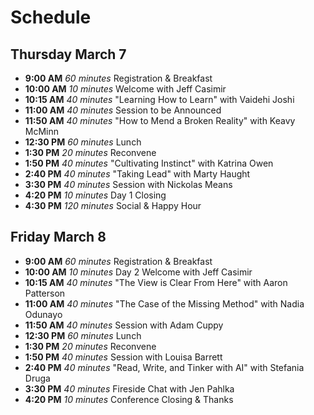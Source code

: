 # Schedule

## Thursday March 7

- **9:00 AM** _60 minutes_ Registration & Breakfast
- **10:00 AM** _10 minutes_ Welcome with Jeff Casimir
- **10:15 AM** _40 minutes_ "Learning How to Learn" with Vaidehi Joshi
- **11:00 AM** _40 minutes_ Session to be Announced
- **11:50 AM** _40 minutes_ "How to Mend a Broken Reality" with Keavy McMinn
- **12:30 PM** _60 minutes_ Lunch
- **1:30 PM** _20 minutes_ Reconvene
- **1:50 PM** _40 minutes_ "Cultivating Instinct" with Katrina Owen
- **2:40 PM** _40 minutes_ "Taking Lead" with Marty Haught
- **3:30 PM** _40 minutes_ Session with Nickolas Means
- **4:20 PM** _10 minutes_ Day 1 Closing
- **4:30 PM** _120 minutes_ Social & Happy Hour

## Friday March 8

- **9:00 AM** _60 minutes_ Registration & Breakfast
- **10:00 AM** _10 minutes_ Day 2 Welcome with Jeff Casimir
- **10:15 AM** _40 minutes_ "The View is Clear From Here" with Aaron Patterson
- **11:00 AM** _40 minutes_ "The Case of the Missing Method" with Nadia Odunayo
- **11:50 AM** _40 minutes_ Session with Adam Cuppy
- **12:30 PM** _60 minutes_ Lunch
- **1:30 PM** _20 minutes_ Reconvene
- **1:50 PM** _40 minutes_ Session with Louisa Barrett
- **2:40 PM** _40 minutes_ "Read, Write, and Tinker with AI" with Stefania Druga
- **3:30 PM** _40 minutes_ Fireside Chat with Jen Pahlka
- **4:20 PM** _10 minutes_ Conference Closing & Thanks

